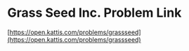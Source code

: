 # Grass Seed Inc. Problem Link
[https://open.kattis.com/problems/grassseed](https://open.kattis.com/problems/grassseed)